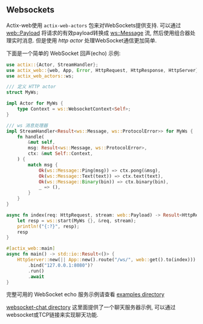 ## Websockets
Actix-web使用 `actix-web-actors` 包来对WebSockets提供支持. 可以通过 [web::Payload](https://docs.rs/actix-web/3/actix_web/web/struct.Payload.html) 将请求的有效payload转换成 
[ws::Message](https://docs.rs/actix-web-actors/2/actix_web_actors/ws/enum.Message.html) 流, 然后使用组合器处理实时消息.
但是使用 _http actor_ 处理WebSocket通信更加简单.

下面是一个简单的 WebSocket 回声(echo) 示例:
```rust
use actix::{Actor, StreamHandler};
use actix_web::{web, App, Error, HttpRequest, HttpResponse, HttpServer};
use actix_web_actors::ws;

/// 定义 HTTP actor
struct MyWs;

impl Actor for MyWs {
    type Context = ws::WebsocketContext<Self>;
}

/// ws 消息处理器
impl StreamHandler<Result<ws::Message, ws::ProtocolError>> for MyWs {
    fn handle(
        &mut self,
        msg: Result<ws::Message, ws::ProtocolError>,
        ctx: &mut Self::Context,
    ) {
        match msg {
            Ok(ws::Message::Ping(msg)) => ctx.pong(&msg),
            Ok(ws::Message::Text(text)) => ctx.text(text),
            Ok(ws::Message::Binary(bin)) => ctx.binary(bin),
            _ => (),
        }
    }
}

async fn index(req: HttpRequest, stream: web::Payload) -> Result<HttpResponse, Error> {
    let resp = ws::start(MyWs {}, &req, stream);
    println!("{:?}", resp);
    resp
}

#[actix_web::main]
async fn main() -> std::io::Result<()> {
    HttpServer::new(|| App::new().route("/ws/", web::get().to(index)))
        .bind("127.0.0.1:8080")?
        .run()
        .await
}
```

完整可用的 WebSocket echo 服务示例请查看 [examples directory](https://github.com/actix/examples/tree/master/websocket/)

[websocket-chat directory](https://github.com/actix/examples/tree/master/websocket-chat/) 这里面提供了一个聊天服务器示例,
可以通过websocket或TCP链接来实现聊天功能.
